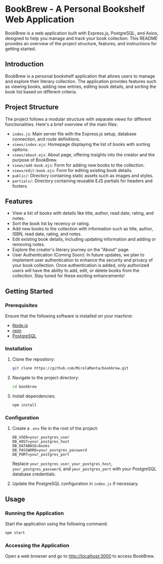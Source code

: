 # BookBrew - A Personal Bookshelf Web Application

BookBrew is a web application built with Express.js, PostgreSQL, and Axios, designed to help you manage and track your book collection. This README provides an overview of the project structure, features, and instructions for getting started.

## Introduction

BookBrew is a personal bookshelf application that allows users to manage and explore their literary collection. The application provides features such as viewing books, adding new entries, editing book details, and sorting the book list based on different criteria.

## Project Structure

The project follows a modular structure with separate views for different functionalities. Here's a brief overview of the main files:

- `index.js`: Main server file with the Express.js setup, database connection, and route definitions.
- `views/index.ejs`: Homepage displaying the list of books with sorting options.
- `views/about.ejs`: About page, offering insights into the creator and the purpose of BookBrew.
- `views/add-book.ejs`: Form for adding new books to the collection.
- `views/edit-book.ejs`: Form for editing existing book details.
- `public/`: Directory containing static assets such as images and styles.
- `partials/`: Directory containing reusable EJS partials for headers and footers.

## Features

- View a list of books with details like title, author, read date, rating, and notes.
- Sort the book list by recency or rating.
- Add new books to the collection with information such as title, author, ISBN, read date, rating, and notes.
- Edit existing book details, including updating information and adding or removing notes.
- Explore the creator's literary journey on the "About" page.
- User Authentication (Coming Soon): In future updates, we plan to implement user authentication to enhance the security and privacy of your book collection. Once authentication is added, only authorized users will have the ability to add, edit, or delete books from the collection. Stay tuned for these exciting enhancements!

## Getting Started

### Prerequisites

Ensure that the following software is installed on your machine:

- [Node.js](https://nodejs.org/)
- [npm](https://www.npmjs.com/)
- [PostgreSQL](https://www.postgresql.org/)

### Installation

1. Clone the repository:

   ```bash
   git clone https://github.com/MirelaManta/bookbrew.git
   ```

2. Navigate to the project directory:

   ```bash
   cd bookbrew
   ```

3. Install dependencies:

   ```bash
   npm install
   ```

### Configuration

1. Create a `.env` file in the root of the project:

   ```plaintext
   DB_USER=your_postgres_user
   DB_HOST=your_postgres_host
   DB_DATABASE=books
   DB_PASSWORD=your_postgres_password
   DB_PORT=your_postgres_port
   ```

   Replace `your_postgres_user`, `your_postgres_host`, `your_postgres_password`, and `your_postgres_port` with your PostgreSQL database credentials.

2. Update the PostgreSQL configuration in `index.js` if necessary.

## Usage

### Running the Application

Start the application using the following command:

```bash
npm start
```

### Accessing the Application

Open a web browser and go to [http://localhost:3000](http://localhost:3000) to access BookBrew.
